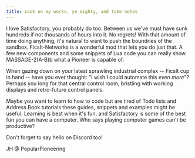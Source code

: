 ```yaml
---
title: Look on my works, ye mighty, and take notes
---
```


I love Satisfactory, you probably do too. Between us we've must have sunk hundreds if not thousands of hours into it. No regrets! With that amount of time doing anything, it's natural to want to push the boundries of the sandbox. FicsIt-Networks is a wonderful mod that lets you do just that. A few new components and some snippets of Lua code you can really show MASSAGE-2(A-B)b what a Pioneer is capable of. 

When gazing down on your latest sprawling industrial complex -- FicsIt cup in hand -- have you ever thought: "I wish I could automate this *even more*"? Perhaps you long for that central control room, bristling with working displays and retro-future control panels. 

Maybe you want to learn to how to code but are tired of Todo lists and Address Book tutorials these guides, snippets and examples might be useful. Learning is best when it's fun, and Satisfactory is some of the best fun you can have a computer. Who says playing computer games can't be productive? 

Don't forget to say hello on Discord too! 

JH @ PopularPioneering

